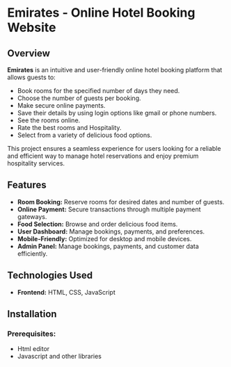 # Emirates - Online Hotel Booking Website
## Overview
**Emirates** is an intuitive and user-friendly online hotel booking platform that allows guests to:
- Book rooms for the specified number of days they need.
- Choose the number of guests per booking.
- Make secure online payments.
- Save their details by using login options like gmail or phone numbers.
- See the rooms online.
- Rate the best rooms and Hospitality.
- Select from a variety of delicious food options.

This project ensures a seamless experience for users looking for a reliable and efficient way to manage hotel reservations and enjoy premium hospitality services.

## Features
- **Room Booking:** Reserve rooms for desired dates and number of guests.
- **Online Payment:** Secure transactions through multiple payment gateways.
- **Food Selection:** Browse and order delicious food items.
- **User Dashboard:** Manage bookings, payments, and preferences.
- **Mobile-Friendly:** Optimized for desktop and mobile devices.
- **Admin Panel:** Manage bookings, payments, and customer data efficiently.

## Technologies Used
- **Frontend:** HTML, CSS, JavaScript

## Installation
### Prerequisites:
- Html editor
- Javascript and other libraries
